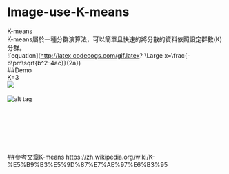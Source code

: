 # Image-use-K-means</br>

K-means</br>
K-means屬於一種分群演算法，可以簡單且快速的將分散的資料依照設定群數(K)分群。</br>
![equation](http://latex.codecogs.com/gif.latex? \Large x=\frac{-b\pm\sqrt{b^2-4ac}}{2a})</br>
##Demo</br>
K=3</br>
<img src="http://i.imgur.com/ev9v8nJ.png"></img>
</br>
</br>
![alt tag](http://i.giphy.com/3o7TKRnJVMH0PLNUQ0.gif)


</br>
</br>
</br>
</br>
</br>
</br>
##參考文章K-means
https://zh.wikipedia.org/wiki/K-%E5%B9%B3%E5%9D%87%E7%AE%97%E6%B3%95
